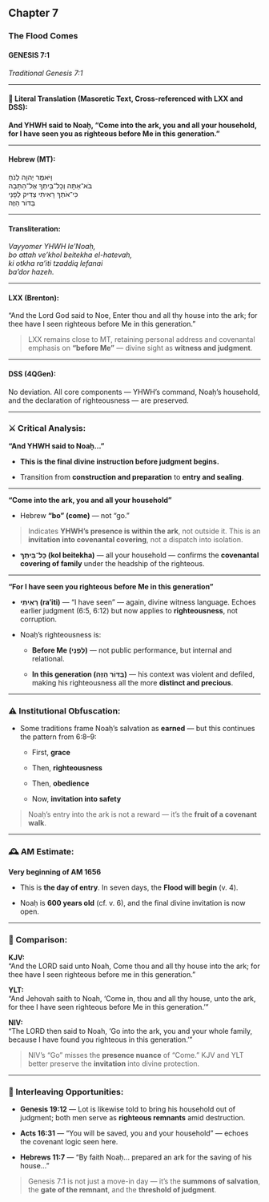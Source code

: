 ## Chapter 7

### The Flood Comes

#### **GENESIS 7:1**

_Traditional Genesis 7:1_

---

#### 📜 Literal Translation (Masoretic Text, Cross-referenced with LXX and DSS):

**And YHWH said to Noaḥ, “Come into the ark, you and all your household, for I have seen you as righteous before Me in this generation.”**

---

#### Hebrew (MT):

וַיֹּאמֶר יְהוָה לְנֹחַ  
בֹּא־אַתָּה וְכָל־בֵּיתְךָ אֶל־הַתֵּבָה  
כִּי־אֹתְךָ רָאִיתִי צַדִּיק לְפָנַי  
בַּדּוֹר הַזֶּה

---

#### Transliteration:

_Vayyomer YHWH le’Noaḥ,  
bo attah ve’khol beitekha el-hatevah,  
ki otkha ra’iti tzaddiq lefanai  
ba’dor hazeh._

---

#### LXX (Brenton):

“And the Lord God said to Noe, Enter thou and all thy house into the ark; for thee have I seen righteous before Me in this generation.”

> LXX remains close to MT, retaining personal address and covenantal emphasis on **“before Me”** — divine sight as **witness and judgment**.

---

#### DSS (4QGen):

No deviation. All core components — YHWH’s command, Noaḥ’s household, and the declaration of righteousness — are preserved.

---

### ⚔️ Critical Analysis:

**“And YHWH said to Noaḥ…”**

- **This is the final divine instruction before judgment begins.**
    
- Transition from **construction and preparation** to **entry and sealing**.
    

---

**“Come into the ark, you and all your household”**

- Hebrew **“bo” (come)** — not “go.”
    

> Indicates **YHWH’s presence is within the ark**, not outside it. This is an **invitation into covenantal covering**, not a dispatch into isolation.

- **כָּל־בֵּיתְךָ (kol beitekha)** — all your household — confirms the **covenantal covering of family** under the headship of the righteous.
    

---

**“For I have seen you righteous before Me in this generation”**

- **רָאִיתִי (ra’iti)** — “I have seen” — again, divine witness language. Echoes earlier judgment (6:5, 6:12) but now applies to **righteousness**, not corruption.
    
- Noaḥ’s righteousness is:
    
    - **Before Me (לְפָנַי)** — not public performance, but internal and relational.
        
    - **In this generation (בַּדּוֹר הַזֶּה)** — his context was violent and defiled, making his righteousness all the more **distinct and precious**.
        

---

### ⚠️ Institutional Obfuscation:

- Some traditions frame Noaḥ’s salvation as **earned** — but this continues the pattern from 6:8–9:
    
    - First, **grace**
        
    - Then, **righteousness**
        
    - Then, **obedience**
        
    - Now, **invitation into safety**
        

> Noaḥ’s entry into the ark is not a reward — it’s the **fruit of a covenant walk**.

---

### 🕰️ AM Estimate:

**Very beginning of AM 1656**

- This is **the day of entry**. In seven days, the **Flood will begin** (v. 4).
    
- Noaḥ is **600 years old** (cf. v. 6), and the final divine invitation is now open.
    

---

### 📖 Comparison:

**KJV:**  
“And the LORD said unto Noah, Come thou and all thy house into the ark; for thee have I seen righteous before me in this generation.”

**YLT:**  
“And Jehovah saith to Noah, ‘Come in, thou and all thy house, unto the ark, for thee I have seen righteous before Me in this generation.’”

**NIV:**  
“The LORD then said to Noah, ‘Go into the ark, you and your whole family, because I have found you righteous in this generation.’”

> NIV’s “Go” misses the **presence nuance** of “Come.” KJV and YLT better preserve the **invitation** into divine protection.

---

### 🔗 Interleaving Opportunities:

- **Genesis 19:12** — Lot is likewise told to bring his household out of judgment; both men serve as **righteous remnants** amid destruction.
    
- **Acts 16:31** — “You will be saved, you and your household” — echoes the covenant logic seen here.
    
- **Hebrews 11:7** — “By faith Noaḥ… prepared an ark for the saving of his house…”
    

> Genesis 7:1 is not just a move-in day — it’s the **summons of salvation**, the **gate of the remnant**, and the **threshold of judgment**.